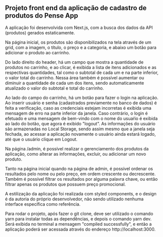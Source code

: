 ## Projeto front end da aplicação de cadastro de produtos do Pense App

A aplicação foi desenvolvida com Next.js, com a busca dos dados da API (produtos) gerados estaticamente.

Na página inicial, os produtos são disponibilizados na tela através de um grid, com a imagem, o título, o preço e a categoria, e abaixo um botão para adicionar o produto ao carrinho.

Do lado direito do header, há um campo que mostra a quantidade de produtos no carrinho, e ao clicar, é exibida a lista de itens adicionados e as respectivas quantidades, tal como o subtotal de cada um e na parte inferior, o valor total do carrinho. Nessa área também é possível aumentar ou diminuir a quantidade de cada um dos itens, sendo automaticamente atualizado o valor do subtotal e total do carrinho.

Ao lado do campo do carrinho, há um botão para fazer o login na aplicação. Ao inserir usuário e senha (cadastrados previamente no banco de dados) é feita a verificação, caso as credenciais estejam incorretas é exibida uma mensagem de erro na parte inferior da janela. Caso contrário, o login é efetuado e uma mensagem de bem-vindo com o nome do usuaŕio é exibida ao lado do botão, que agora é exibido "logout". As informações do usuário são armazenadas no Local Storage, sendo assim mesmo que a janela seja fechada, ao acessar a aplicação novamente o usuário ainda estará logado, até que o usuário clique em Logout.

Na página /admin, é possível realizar o gerenciamento dos produtos da aplicação, como alterar as informações, excluir, ou adicionar um novo produto.

Tanto na página inicial quando na página de admin, é possível ordenar os resultados pelo nome ou pelo preço, em ordem crescente ou decrescente. Também é possível filtrar os resultados por alguma palavra chave, ou então filtrar apenas os produtos que possuem preço promocional.

A estilização da aplicação foi realizada com styled components, e o design é da autoria do próprio desenvolvedor, não sendo utilizado nenhuma interface específica como referência.

Para rodar o projeto, após fazer o git clone, deve ser utilizado o comando yarn para instalar todas as dependências, e depois o comando yarn dev. Será exibida no terminal a mensagem "compiled successfully", e então a aplicação poderá ser acessada através do endereço http://localhost:3000.
